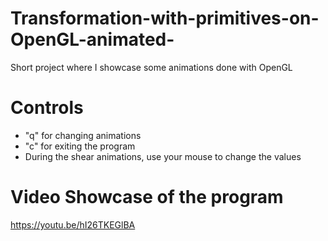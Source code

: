 # Transformation-with-primitives-on-OpenGL-animated-
Short project where I showcase some animations done with OpenGL
# Controls
- "q" for changing animations
- "c" for exiting the program
- During the shear animations, use your mouse to change the values  
# Video Showcase of the program
https://youtu.be/hI26TKEGlBA
